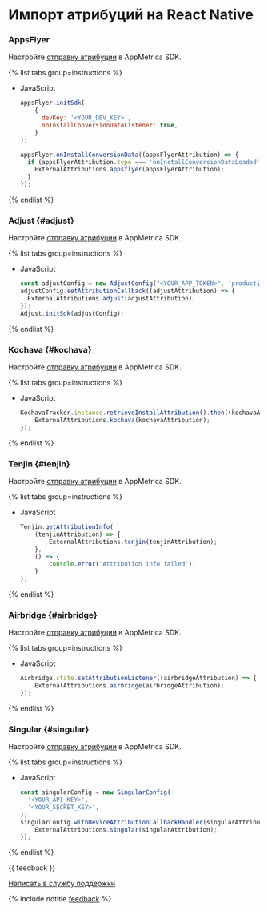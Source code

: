 # Импорт атрибуций на React Native

### AppsFlyer

Настройте [отправку атрибуции](https://dev.appsflyer.com/hc/docs/rn_integration) в AppMetrica SDK.

{% list tabs group=instructions %}

- JavaScript

  ```javascript translate=no
  appsFlyer.initSdk(
      {
        devKey: '<YOUR_DEV_KEY>',
        onInstallConversionDataListener: true,
      }
  );

  appsFlyer.onInstallConversionData((appsFlyerAttribution) => {
    if (appsFlyerAttribution.type === 'onInstallConversionDataLoaded') {
      ExternalAttributions.appsflyer(appsFlyerAttribution);
    }
  });
    ```

{% endlist %}

### Adjust {#adjust}

Настройте [отправку атрибуции](https://dev.adjust.com/en/sdk/react-native/features/attribution/) в AppMetrica SDK.

{% list tabs group=instructions %}

- JavaScript

  ```javascript translate=no
  const adjustConfig = new AdjustConfig("<YOUR_APP_TOKEN>", 'production'); 
  adjustConfig.setAttributionCallback((adjustAttribution) => {   
    ExternalAttributions.adjust(adjustAttribution); 
  });
  Adjust.initSdk(adjustConfig);
  ```

{% endlist %}

### Kochava {#kochava}

Настройте [отправку атрибуции](https://support.kochava.com/sdk-integration/reactnative-sdk-integration/reactnative-using-the-sdk/) в AppMetrica SDK.

{% list tabs group=instructions %}

- JavaScript

  ```javascript translate=no
  KochavaTracker.instance.retrieveInstallAttribution().then((kochavaAttribution) => {
      ExternalAttributions.kochava(kochavaAttribution);
  });
  ```

{% endlist %}

### Tenjin {#tenjin}

Настройте [отправку атрибуции](https://www.npmjs.com/package/react-native-tenjin) в AppMetrica SDK.

{% list tabs group=instructions %}

- JavaScript

  ```javascript translate=no
  Tenjin.getAttributionInfo(
      (tenjinAttribution) => {
          ExternalAttributions.tenjin(tenjinAttribution);
      },
      () => {
          console.error('Attribution info failed');
      }
  );
  ```

{% endlist %}

### Airbridge {#airbridge}

Настройте [отправку атрибуции](https://help.airbridge.io/en/developers/react-native-sdk) в AppMetrica SDK.

{% list tabs group=instructions %}

- JavaScript

  ```javascript translate=no
  Airbridge.state.setAttributionListener((airbridgeAttribution) => {
      ExternalAttributions.airbridge(airbridgeAttribution);
  });
  ```

{% endlist %}

### Singular {#singular}

Настройте [отправку атрибуции](https://support.singular.net/hc/en-us/articles/360038415852-React-Native-SDK-Integration) в AppMetrica SDK.

{% list tabs group=instructions %}

- JavaScript

  ```javascript translate=no
  const singularConfig = new SingularConfig(
    '<YOUR_API_KEY>',
    '<YOUR_SECRET_KEY>',
  );
  singularConfig.withDeviceAttributionCallbackHandler(singularAttribution => {
      ExternalAttributions.singular(singularAttribution);
  });
  ```

{% endlist %}

{{ feedback }}

<a href="../troubleshooting/feedback-new">
  <span class="button">Написать в службу поддержки</span>
</a>

{% include notitle [feedback](../_includes/feedback-button.md) %}

